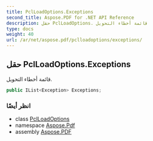 ```yaml
---
title: PclLoadOptions.Exceptions
second_title: Aspose.PDF for .NET API Reference
description: حقل PclLoadOptions. قائمة أخطاء التحويل
type: docs
weight: 40
url: /ar/net/aspose.pdf/pclloadoptions/exceptions/
---
```

## حقل PclLoadOptions.Exceptions

قائمة أخطاء التحويل.

```csharp
public IList<Exception> Exceptions;
```

### انظر أيضًا

* class [PclLoadOptions](../)
* namespace [Aspose.Pdf](../../../aspose.pdf/)
* assembly [Aspose.PDF](../../../)